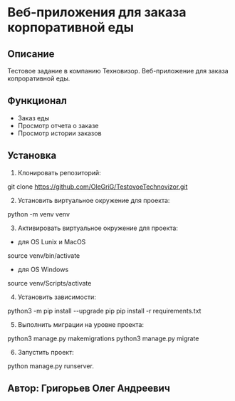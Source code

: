 # Веб-приложения для заказа корпоративной еды

## Описание
Тестовое задание в компанию Техновизор. Веб-приложение для заказа копроративной еды.

## Функционал
- Заказ еды
- Просмотр отчета о заказе
- Просмотр истории заказов

## Установка
1. Клонировать репозиторий:

git clone https://github.com/OleGriG/TestovoeTechnovizor.git

2. Установить виртуальное окружение для проекта:

python -m venv venv

3. Активировать виртуальное окружение для проекта:
- для OS Lunix и MacOS

source venv/bin/activate

- для OS Windows

source venv/Scripts/activate

4. Установить зависимости:

python3 -m pip install --upgrade pip
pip install -r requirements.txt

5. Выполнить миграции на уровне проекта:

python3 manage.py makemigrations
python3 manage.py migrate

6. Запустить проект:

python manage.py runserver.

## Автор: Григорьев Олег Андреевич
